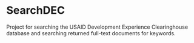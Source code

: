 # SearchDEC

Project for searching the USAID Development Experience Clearinghouse database and searching returned full-text documents for keywords.
